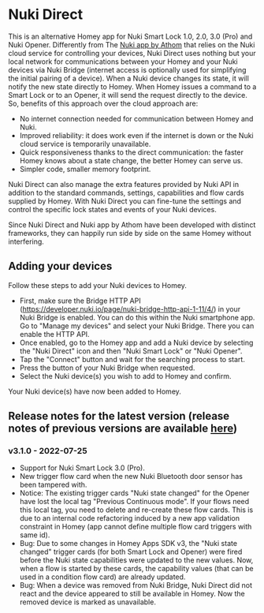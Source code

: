 # Nuki Direct
This is an alternative Homey app for Nuki Smart Lock 1.0, 2.0, 3.0 (Pro) and Nuki Opener. Differently from The [Nuki app by Athom](https://apps.athom.com/app/io.nuki) that relies on the Nuki cloud service for controlling your devices, Nuki Direct uses nothing but your local network for communications between your Homey and your Nuki devices via Nuki Bridge (internet access is optionally used for simplifying the initial pairing of a device). When a Nuki device changes its state, it will notify the new state directly to Homey. When Homey issues a command to a Smart Lock or to an Opener, it will send the request directly to the device.  
So, benefits of this approach over the cloud approach are:
* No internet connection needed for communication between Homey and Nuki.
* Improved reliability: it does work even if the internet is down or the Nuki cloud service is temporarily unavailable.
* Quick responsiveness thanks to the direct communication: the faster Homey knows about a state change, the better Homey can serve us.
* Simpler code, smaller memory footprint.

Nuki Direct can also manage the extra features provided by Nuki API in addition to the standard commands, settings, capabilities and flow cards supplied by Homey. With Nuki Direct you can fine-tune the settings and control the specific lock states and events of your Nuki devices.

Since Nuki Direct and Nuki app by Athom have been developed with distinct frameworks, they can happily run side by side on the same Homey without interfering.

## Adding your devices
Follow these steps to add your Nuki devices to Homey.
* First, make sure the Bridge HTTP API (https://developer.nuki.io/page/nuki-bridge-http-api-1-11/4/) in your Nuki Bridge is enabled. You can do this within the Nuki smartphone app. Go to "Manage my devices" and select your Nuki Bridge. There you can enable the HTTP API.
* Once enabled, go to the Homey app and add a Nuki device by selecting the "Nuki Direct" icon and then "Nuki Smart Lock" or "Nuki Opener".
* Tap the "Connect" button and wait for the searching process to start.
* Press the button of your Nuki Bridge when requested.
* Select the Nuki device(s) you wish to add to Homey and confirm.

Your Nuki device(s) have now been added to Homey.

## Release notes for the latest version (release notes of previous versions are available [here](https://github.com/pfreguia/nuki.homey/releases))
### v3.1.0 - 2022-07-25
* Support for Nuki Smart Lock 3.0 (Pro).
* New trigger flow card when the new Nuki Bluetooth door sensor has been tampered with.
* Notice: The existing trigger cards "Nuki state changed" for the Opener have lost the local tag "Previous Continuous mode". If your flows need this local tag, you need to delete and re-create these flow cards. This is due to an internal code refactoring induced by a new app validation constraint in Homey (app cannot define multiple flow card triggers with same id).
* Bug: Due to some changes in Homey Apps SDK v3, the "Nuki state changed" trigger cards (for both Smart Lock and Opener) were fired before the Nuki state capabilities were updated to the new values. Now, when a flow is started by these cards, the capability values (that can be used in a condition flow card) are already updated. 
* Bug: When a device was removed from Nuki Bridge, Nuki Direct did not react and the device appeared to still be available in Homey. Now the removed device is marked as unavailable.